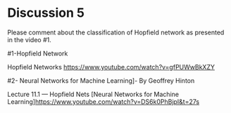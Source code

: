 # Discussion 5
Please comment  about the classification of Hopfield network as presented in the video #1.

#1-Hopfield Network

Hopfield Networks
https://www.youtube.com/watch?v=gfPUWwBkXZY

#2- Neural Networks for Machine Learning]- By Geoffrey Hinton

Lecture 11.1 — Hopfield Nets [Neural Networks for Machine Learning]https://www.youtube.com/watch?v=DS6k0PhBjpI&t=27s


